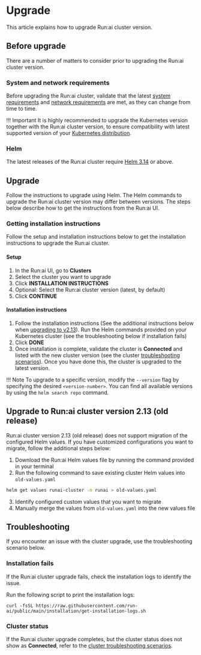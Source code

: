 # Upgrade

This article explains how to upgrade Run:ai cluster version.

## Before upgrade

There are a number of matters to consider prior to upgrading the Run:ai cluster version.

### System and network requirements

Before upgrading the Run:ai cluster, validate that the latest [system requirements](system-requirements.md) and [network requirements](network-requirements.md) are met, as they can change from time to time.

!!! Important It is highly recommended to upgrade the Kubernetes version together with the Run:ai cluster version, to ensure compatibility with latest supported version of your [Kubernetes distribution](system-requirements.md#kubernetes-distribution).

### Helm

The latest releases of the Run:ai cluster require [Helm 3.14](https://helm.sh/docs/helm/helm_install/) or above.

## Upgrade

Follow the instructions to upgrade using Helm. The Helm commands to upgrade the Run:ai cluster version may differ between versions. The steps below describe how to get the instructions from the Run:ai UI.

### Getting installation instructions

Follow the setup and installation instructions below to get the installation instructions to upgrade the Run:ai cluster.

#### Setup

1. In the Run:ai UI, go to **Clusters**
2. Select the cluster you want to upgrade
3. Click **INSTALLATION INSTRUCTIONS**
4. Optional: Select the Run:ai cluster version (latest, by default)
5. Click **CONTINUE**

#### Installation instructions

1. Follow the installation instructions (See the additional instructions below when [upgrading to v2.13](#upgrade-to-runai-cluster-version-213-old-release)). Run the Helm commands provided on your Kubernetes cluster (see the troubleshooting below if installation fails)
2. Click **DONE**
3. Once installation is complete, validate the cluster is **Connected** and listed with the new cluster version (see the cluster [troubleshooting scenarios](../infrastructure-procedures/clusters.md#troubleshooting-scenarios)). Once you have done this, the cluster is upgraded to the latest version.

!!! Note To upgrade to a specific version, modify the `--version` flag by specifying the desired `<version-number>`. You can find all available versions by using the `helm search repo` command.

## Upgrade to Run:ai cluster version 2.13 (old release)

Run:ai cluster version 2.13 (old release) does not support migration of the configured Helm values. If you have customized configurations you want to migrate, follow the additional steps below:

1. Download the Run:ai Helm values file by running the command provided in your terminal
2. Run the following command to save existing cluster Helm values into `old-values.yaml`

```bash
helm get values runai-cluster -n runai > old-values.yaml
```

3. Identify configured custom values that you want to migrate
4. Manually merge the values from `old-values.yaml` into the new values file

## Troubleshooting

If you encounter an issue with the cluster upgrade, use the troubleshooting scenario below.

### Installation fails

If the Run:ai cluster upgrade fails, check the installation logs to identify the issue.

Run the following script to print the installation logs:

```
curl -fsSL https://raw.githubusercontent.com/run-ai/public/main/installation/get-installation-logs.sh
```

### Cluster status

If the Run:ai cluster upgrade completes, but the cluster status does not show as **Connected**, refer to the [cluster troubleshooting scenarios](../infrastructure-procedures/clusters.md#troubleshooting-scenarios).
